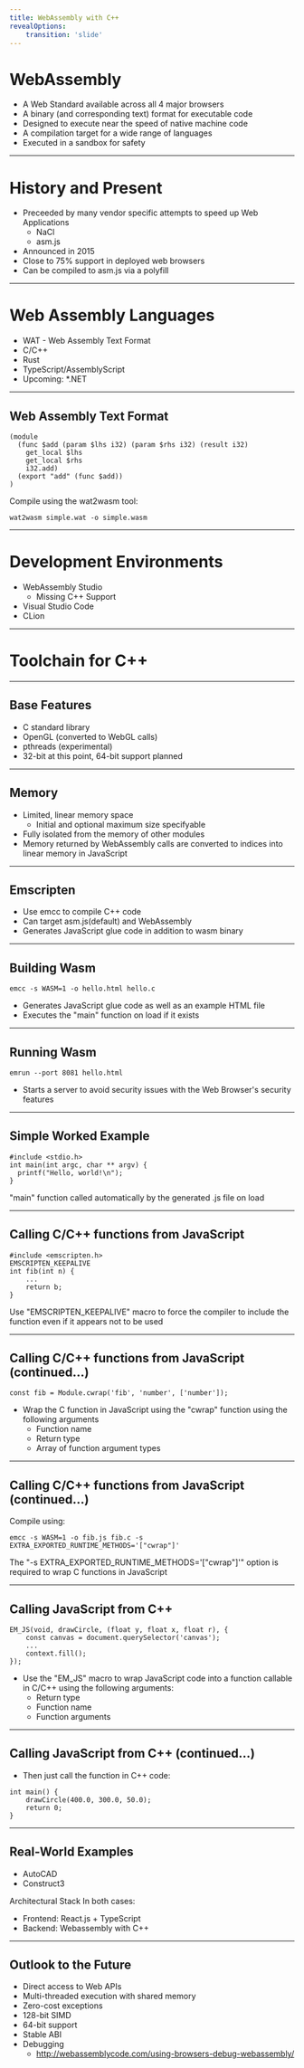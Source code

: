 ```yaml
---
title: WebAssembly with C++
revealOptions:
    transition: 'slide'
---
```

# WebAssembly

* A Web Standard available across all 4 major browsers
* A binary (and corresponding text) format for executable code
* Designed to execute near the speed of native machine code
* A compilation target for a wide range of languages
* Executed in a sandbox for safety

---

# History and Present

* Preceeded by many vendor specific attempts to speed up Web Applications
  * NaCl
  * asm.js
* Announced in 2015
* Close to 75% support in deployed web browsers
* Can be compiled to asm.js via a polyfill

---

# Web Assembly Languages

* WAT - Web Assembly Text Format
* C/C++
* Rust
* TypeScript/AssemblyScript
* Upcoming:
  *.NET

----

## Web Assembly Text Format

```
(module
  (func $add (param $lhs i32) (param $rhs i32) (result i32)
    get_local $lhs
    get_local $rhs
    i32.add)
  (export "add" (func $add))
)
```

Compile using the wat2wasm tool:

```
wat2wasm simple.wat -o simple.wasm
```

---

# Development Environments

* WebAssembly Studio
  * Missing C++ Support
* Visual Studio Code
* CLion

---

# Toolchain for C++

----

## Base Features

* C standard library
* OpenGL (converted to WebGL calls)
* pthreads (experimental)
* 32-bit at this point, 64-bit support planned

----

## Memory

* Limited, linear memory space
  * Initial and optional maximum size specifyable
* Fully isolated from the memory of other modules
* Memory returned by WebAssembly calls are converted to indices into linear memory in JavaScript

----

## Emscripten

* Use emcc to compile C++ code
* Can target asm.js(default) and WebAssembly
* Generates JavaScript glue code in addition to wasm binary

----

## Building Wasm

```
emcc -s WASM=1 -o hello.html hello.c
```

* Generates JavaScript glue code as well as an example HTML file
* Executes the "main" function on load if it exists

----

## Running Wasm

```
emrun --port 8081 hello.html
```

* Starts a server to avoid security issues with the Web Browser's security features

----

## Simple Worked Example

```
#include <stdio.h>
int main(int argc, char ** argv) {
  printf("Hello, world!\n");
}
```

"main" function called automatically by the generated .js file on load

---

## Calling C/C++ functions from JavaScript

```
#include <emscripten.h>
EMSCRIPTEN_KEEPALIVE
int fib(int n) {
    ...
    return b;
}
```

Use "EMSCRIPTEN_KEEPALIVE" macro to force the compiler to include the function even if it appears not to be used

----

## Calling C/C++ functions from JavaScript (continued...)

```
const fib = Module.cwrap('fib', 'number', ['number']);
```

* Wrap the C function in JavaScript using the "cwrap" function using the following arguments
  * Function name
  * Return type
  * Array of function argument types

----

## Calling C/C++ functions from JavaScript (continued...)

Compile using:

```
emcc -s WASM=1 -o fib.js fib.c -s EXTRA_EXPORTED_RUNTIME_METHODS='["cwrap"]'
```

The "-s EXTRA_EXPORTED_RUNTIME_METHODS='["cwrap"]'" option is required to wrap C functions in JavaScript

---

## Calling JavaScript from C++

```
EM_JS(void, drawCircle, (float y, float x, float r), {
    const canvas = document.querySelector('canvas');
    ...
    context.fill();
});
```

* Use the "EM_JS" macro to wrap JavaScript code into a function callable in C/C++ using the following arguments:
  * Return type
  * Function name
  * Function arguments

----

## Calling JavaScript from C++ (continued...)

* Then just call the function in C++ code:

```
int main() {
    drawCircle(400.0, 300.0, 50.0);
    return 0;
}
```

---

## Real-World Examples

* AutoCAD
* Construct3

Architectural Stack In both cases:

* Frontend: React.js + TypeScript
* Backend: Webassembly with C++

---

## Outlook to the Future

* Direct access to Web APIs
* Multi-threaded execution with shared memory
* Zero-cost exceptions
* 128-bit SIMD
* 64-bit support
* Stable ABI
* Debugging
  * http://webassemblycode.com/using-browsers-debug-webassembly/
